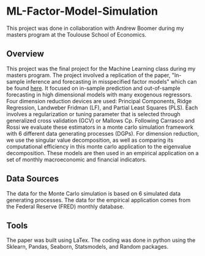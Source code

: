 # ML-Factor-Model-Simulation

This project was done in collaboration with Andrew Boomer during my masters program at the Toulouse School of Economics.

## Overview
This project was the final project for the Machine Learning class during my masters program. The project involved a replication of the paper, "In-sample inference and forecasting in misspecified factor models" which can be found [here](https://repositori.upf.edu/bitstream/handle/10230/27209/1530.pdf?sequence=1). It focused on in-sample prediction and out-of-sample forecasting in high dimensional models with many exogenous regressors. Four dimension reduction devices are used: Principal Components, Ridge Regression, Landweber Fridman (LF), and Partial Least Squares (PLS). Each involves a regularization or tuning parameter that is selected through generalized cross validation (GCV) or Mallows Cp. Following Carrasco and Rossi we evaluate these estimators in a monte carlo simulation framework with 6 different data generating processes (DGPs). For dimension reduction, we use the singular value decomposition, as well as comparing its computational efficiency in this monte carlo application to the eigenvalue decomposition. These models are then used in an empirical application on a set of monthly macroeconomic and financial indicators.

## Data Sources
The data for the Monte Carlo simulation is based on 6 simulated data generating processes. The data for the empirical application comes from the Federal Reserve (FRED) monthly database.

## Tools
The paper was built using LaTex. The coding was done in python using the Sklearn, Pandas, Seaborn, Statsmodels, and Random packages.
